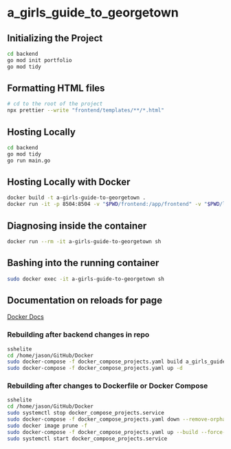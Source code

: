 # a_girls_guide_to_georgetown

## Initializing the Project

```bash
cd backend
go mod init portfolio
go mod tidy
```

## Formatting HTML files

```bash
# cd to the root of the project
npx prettier --write "frontend/templates/**/*.html"  
```

## Hosting Locally

```bash
cd backend
go mod tidy
go run main.go
```

## Hosting Locally with Docker

```bash
docker build -t a-girls-guide-to-georgetown .
docker run -it -p 8504:8504 -v "$PWD/frontend:/app/frontend" -v "$PWD/logs:/app/logs" a-girls-guide-to-georgetown
```

## Diagnosing inside the container

```bash
docker run --rm -it a-girls-guide-to-georgetown sh
```

## Bashing into the running container

```bash
sudo docker exec -it a-girls-guide-to-georgetown sh

```

## Documentation on reloads for page

[Docker Docs](../Docker/README.md)

### Rebuilding after backend changes in repo

```bash
sshelite
cd /home/jason/GitHub/Docker
sudo docker-compose -f docker_compose_projects.yaml build a_girls_guide_to_georgetown
sudo docker-compose -f docker_compose_projects.yaml up -d
```

### Rebuilding after changes to Dockerfile or Docker Compose

```bash
sshelite
cd /home/jason/GitHub/Docker
sudo systemctl stop docker_compose_projects.service
sudo docker-compose -f docker_compose_projects.yaml down --remove-orphans
sudo docker image prune -f
sudo docker-compose -f docker_compose_projects.yaml up --build --force-recreate -d
sudo systemctl start docker_compose_projects.service
```
